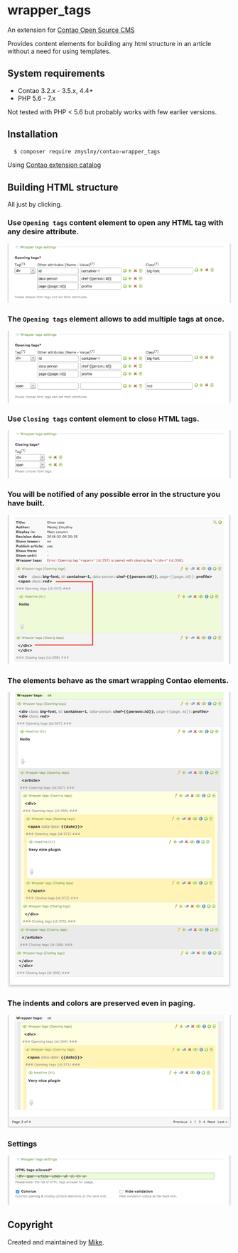 wrapper_tags 
===============================
An extension for [Contao Open Source CMS](https://contao.org/en/)
 
Provides content elements for building any html structure in an article without a need for using templates.

## System requirements
- Contao 3.2.x - 3.5.x, 4.4+
- PHP 5.6 - 7.x 

Not tested with PHP &lt; 5.6 but probably works with few earlier versions.


## Installation

```bash
  $ composer require zmyslny/contao-wrapper_tags
```
Using [Contao extension catalog](https://contao.org/en/extension-list/view/wrapper_tags.10020019.en.html "Contao extension catalog")


## Building HTML structure

All just by clicking.

### Use `Opening tags` content element to open any HTML tag with any desire attribute.

![Opening tags](docs/wrapper_tags-opening.png "Opening tags")

### The `Opening tags` element allows to add multiple tags at once.

![Opening tags](docs/wrapper_tags-opening_multi.png "Opening tags")

### Use `Closing tags` content element to close HTML tags.

![Closing tags](docs/wrapper_tags-closing.png "Closing tags")

### You will be notified of any possible error in the structure you have built.

![Show case with error](docs/error.png "Show case with error")

### The elements behave as the smart wrapping Contao elements.

![Show case with Bootstrap](docs/show-case.png "Show case with Bootstrap")

### The indents and colors are preserved even in paging.
![Paging](docs/paging.png "Paging")

### Settings
![Settings](docs/tl_settings.png "Settings")

## Copyright
Created and maintained by [Mike](http://contao-developer.pl).
